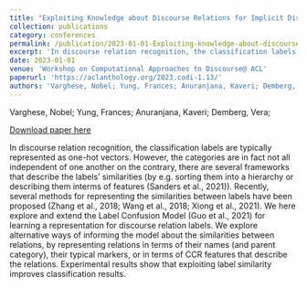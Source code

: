 ```yaml
---
title: "Exploiting Knowledge about Discourse Relations for Implicit Discourse Relation Classification"
collection: publications
category: conferences
permalink: /publication/2023-01-01-Exploiting-knowledge-about-discourse-relation
excerpt: 'In discourse relation recognition, the classification labels are typically represented as one-hot vectors. However, the categories are in fact not all independent of one another on the contrary, there are several frameworks that describe the labels’ similarities (by e.g. sorting them into a hierarchy or describing them interms of features (Sanders et al., 2021)). Recently, several methods for representing the similarities between labels have been proposed (Zhang et al., 2018; Wang et al., 2018; Xiong et al., 2021). We here explore and extend the Label Confusion Model (Guo et al., 2021) for learning a representation for discourse relation labels. We explore alternative ways of informing the model about the similarities between relations, by representing relations in terms of their names (and parent category), their typical markers, or in terms of CCR features that describe the relations. Experimental results show that exploiting label similarity improves classification results.'
date: 2023-01-01
venue: 'Workshop on Computational Approaches to Discourse@ ACL'
paperurl: 'https://aclanthology.org/2023.codi-1.13/'
authors: 'Varghese, Nobel; Yung, Frances; Anuranjana, Kaveri; Demberg, Vera; '
---
```

Varghese, Nobel; Yung, Frances; Anuranjana, Kaveri; Demberg, Vera; 

<a href='https://aclanthology.org/2023.codi-1.13/'>Download paper here</a>

In discourse relation recognition, the classification labels are typically represented as one-hot vectors. However, the categories are in fact not all independent of one another on the contrary, there are several frameworks that describe the labels’ similarities (by e.g. sorting them into a hierarchy or describing them interms of features (Sanders et al., 2021)). Recently, several methods for representing the similarities between labels have been proposed (Zhang et al., 2018; Wang et al., 2018; Xiong et al., 2021). We here explore and extend the Label Confusion Model (Guo et al., 2021) for learning a representation for discourse relation labels. We explore alternative ways of informing the model about the similarities between relations, by representing relations in terms of their names (and parent category), their typical markers, or in terms of CCR features that describe the relations. Experimental results show that exploiting label similarity improves classification results.
